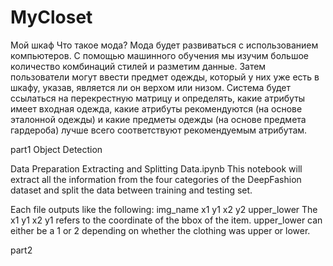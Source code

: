# MyCloset
Мой шкаф
Что такое мода? Мода будет развиваться с использованием компьютеров.
С помощью машинного обучения мы изучим большое количество комбинаций стилей и разметим данные. Затем пользователи могут ввести предмет одежды, который у них уже есть в шкафу, указав, является ли он верхом или низом. Система будет ссылаться на перекрестную матрицу и определять, какие атрибуты имеет входная одежда, какие атрибуты рекомендуются (на основе эталонной одежды) и какие предметы одежды (на основе предмета гардероба) лучше всего соответствуют рекомендуемым атрибутам.

part1 Object Detection

Data Preparation
Extracting and Splitting Data.ipynb
This notebook will extract all the information from the four categories of the DeepFashion dataset and  split the data between training and testing set.

Each file outputs like the following: img_name x1 y1 x2 y2 upper_lower
The x1 y1 x2 y1 refers to the coordinate of the bbox of the item. upper_lower can either be a 1 or 2 depending on whether the clothing was upper or lower.

part2
